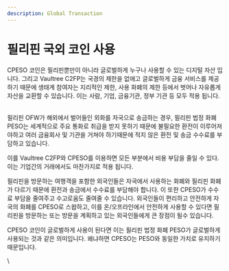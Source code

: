 ```yaml
---
description: Global Transaction
---
```


# 필리핀 국외 코인 사용

CPESO 코인은 필리핀뿐만이 아니라 글로벌하게 누구나 사용할 수 있는 디지털 자산 입니다. 그리고 Vaultree C2FP는 국경의 제한을 없애고 글로벌하게 금융 서비스를 제공하기 때문에 생태계 참여자는 지리적인 제한, 사용 화폐의 제한 등에서 벗어나 자유롭게 자산을 교환할 수 있습니다. 이는 사람, 기업, 금융기관, 정부 기관 등 모두 적용 됩니다.

\
필리핀 OFW가 해외에서 벌어들인 외화를 자국으로 송금하는 경우, 필리핀 법정 화폐 PESO는 세계적으로 주요 통화로 취급을 받지 못하기 때문에 불필요한 환전이 이루어져야하고 여러 금융회사 및 기관을 거쳐야 하기때문에 적지 않은 환전 및 송금 수수료를 부담하고 있습니다.&#x20;

이를 Vaultree C2FP와 CPESO를 이용하면 모든 부분에서 비용 부담을 줄일 수 있다. 이는 기업간의 거래에서도 마찬가지로 적용 됩니다.

필리핀을 방문하는 여행객을 포함한 외국인들은 자국에서 사용하는 화폐와 필리핀 화폐가 다르기 때문에 환전과 송금에서 수수료를 부담해야 합니다. 이 또한 CPESO가 수수료 부담을 줄여주고 수고로움도 줄여줄 수 있습니다. 외국인들이 편리하고 안전하게 자국의 화폐를 CPESO로 스왑하고, 이를 온/오프라인에서 안전하게 사용할 수 있다면 필리핀을 방문하는 또는 방문을 계획하고 있는 외국인들에게 큰 장점이 될수 있습니다.

CPESO 코인이 글로벌하게 사용이 된다면 이는 필리핀 법정 화폐 PESO가 글로벌하게 사용되는 것과 같은 의미입니다. 왜냐하면 CPESO는 PESO와 동일한 가치로 유지하기 때문입니다.

\


